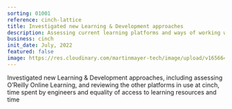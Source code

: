 ```yaml
---
sorting: 01001
reference: cinch-lattice
title: Investigated new Learning & Development approaches
description: Assessing current learning platforms and ways of working with them
business: cinch
init_date: July, 2022
featured: false
image: https://res.cloudinary.com/martinmayer-tech/image/upload/v1656646282/2018-02-27_07.51.25_w7upoq.jpg
---
```

Investigated new Learning & Development approaches, including assessing O’Reilly Online Learning, and reviewing the other platforms in use at cinch, time spent by engineers and equality of access to learning resources and time